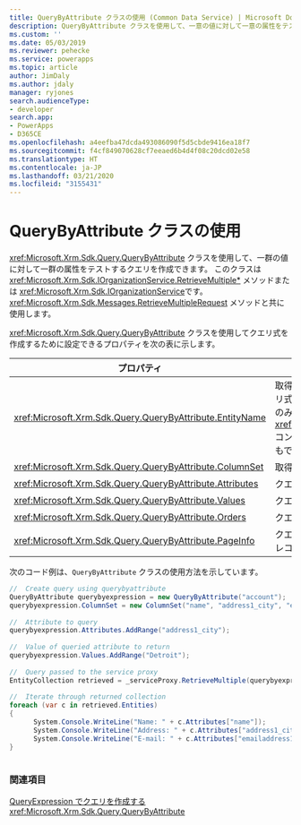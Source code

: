 ```yaml
---
title: QueryByAttribute クラスの使用 (Common Data Service) | Microsoft Docs
description: QueryByAttribute クラスを使用して、一意の値に対して一意の属性をテストするクエリを作成できます。
ms.custom: ''
ms.date: 05/03/2019
ms.reviewer: pehecke
ms.service: powerapps
ms.topic: article
author: JimDaly
ms.author: jdaly
manager: ryjones
search.audienceType:
- developer
search.app:
- PowerApps
- D365CE
ms.openlocfilehash: a4eefba47dcda493086090f5d5cbde9416ea18f7
ms.sourcegitcommit: f4cf849070628cf7eeaed6b4d4f08c20dcd02e58
ms.translationtype: HT
ms.contentlocale: ja-JP
ms.lasthandoff: 03/21/2020
ms.locfileid: "3155431"
---
```

# <a name="use-the-querybyattribute-class"></a>QueryByAttribute クラスの使用

<xref:Microsoft.Xrm.Sdk.Query.QueryByAttribute> クラスを使用して、一群の値に対して一群の属性をテストするクエリを作成できます。 このクラスは <xref:Microsoft.Xrm.Sdk.IOrganizationService.RetrieveMultiple*> メソッドまたは <xref:Microsoft.Xrm.Sdk.IOrganizationService>です。<xref:Microsoft.Xrm.Sdk.Messages.RetrieveMultipleRequest>  メソッドと共に使用します。
  
 <xref:Microsoft.Xrm.Sdk.Query.QueryByAttribute> クラスを使用してクエリ式を作成するために設定できるプロパティを次の表に示します。  
  
|プロパティ|説明|  
|--------------|-----------------|  
|<xref:Microsoft.Xrm.Sdk.Query.QueryByAttribute.EntityName>|取得するエンティティの種類を指定します。 クエリ式では、1 種類のエンティティのコレクションのみ取得できます。 <xref:Microsoft.Xrm.Sdk.Query.QueryExpression> コンストラクターを使用して、この値を渡すこともできます。|  
|<xref:Microsoft.Xrm.Sdk.Query.QueryByAttribute.ColumnSet>|取得する一連の属性 (列) を指定します。|  
|<xref:Microsoft.Xrm.Sdk.Query.QueryByAttribute.Attributes>|クエリ内で選択された一群の属性を指定します。|  
|<xref:Microsoft.Xrm.Sdk.Query.QueryByAttribute.Values>|クエリの実行時に検索する属性値を指定します。|  
|<xref:Microsoft.Xrm.Sdk.Query.QueryByAttribute.Orders>|クエリでレコードを返す順序を指定します。|  
|<xref:Microsoft.Xrm.Sdk.Query.QueryByAttribute.PageInfo>|クエリで返されるページ数、およびページごとのレコード数を指定します。|  
  
 次のコード例は、`QueryByAttribute` クラスの使用方法を示しています。  
  
```csharp  
//  Create query using querybyattribute      
QueryByAttribute querybyexpression = new QueryByAttribute("account");      
querybyexpression.ColumnSet = new ColumnSet("name", "address1_city", "emailaddress1");  
  
//  Attribute to query      
querybyexpression.Attributes.AddRange("address1_city");  
  
//  Value of queried attribute to return      
querybyexpression.Values.AddRange("Detroit");      
  
//  Query passed to the service proxy      
EntityCollection retrieved = _serviceProxy.RetrieveMultiple(querybyexpression);     
  
//  Iterate through returned collection      
foreach (var c in retrieved.Entities)      
{  
      System.Console.WriteLine("Name: " + c.Attributes["name"]);  
      System.Console.WriteLine("Address: " + c.Attributes["address1_city"]);        
      System.Console.WriteLine("E-mail: " + c.Attributes["emailaddress1"]);      
}  
  
```  
  
### <a name="see-also"></a>関連項目  
 [QueryExpression でクエリを作成する](build-queries-with-queryexpression.md)   
 <xref:Microsoft.Xrm.Sdk.Query.QueryByAttribute>